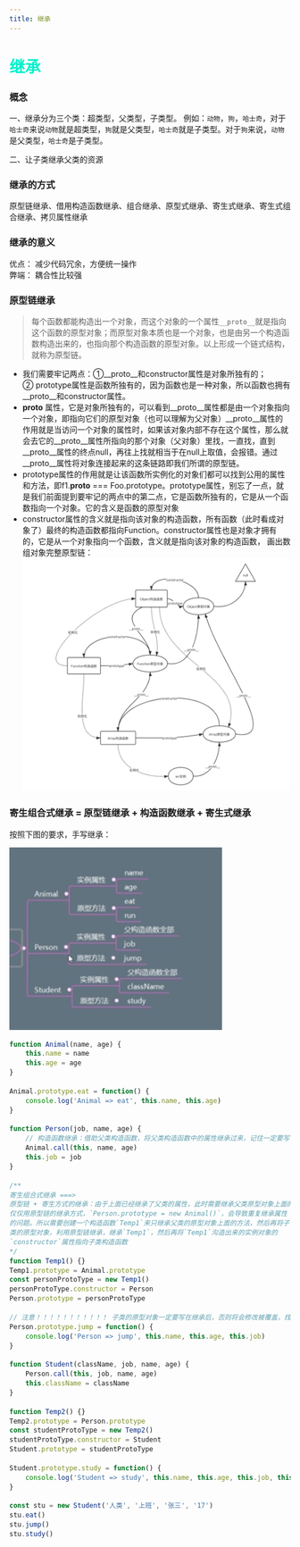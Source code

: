```yaml
---
title: 继承
---
```


# <font color="#00F0CD">继承</font>    

### 概念
一、继承分为三个类：超类型，父类型，子类型。 
例如：`动物`，`狗`，`哈士奇`，对于`哈士奇`来说`动物`就是超类型，`狗`就是父类型，`哈士奇`就是子类型。对于`狗`来说，`动物`是父类型，`哈士奇`是子类型。  

二、让子类继承父类的资源  

### 继承的方式  
原型链继承、借用构造函数继承、组合继承、原型式继承、寄生式继承、寄生式组合继承、拷贝属性继承  

### 继承的意义  
优点： 减少代码冗余，方便统一操作  
弊端： 耦合性比较强  

### 原型链继承  
> 每个函数都能构造出一个对象，而这个对象的一个属性`__proto__`就是指向这个函数的原型对象；而原型对象本质也是一个对象，也是由另一个构造函数构造出来的，也指向那个构造函数的原型对象。以上形成一个链式结构，就称为原型链。  

* 我们需要牢记两点：①__proto__和constructor属性是对象所独有的；② prototype属性是函数所独有的，因为函数也是一种对象，所以函数也拥有__proto__和constructor属性。 
* __proto__ 属性，它是对象所独有的，可以看到__proto__属性都是由一个对象指向一个对象，即指向它们的原型对象（也可以理解为父对象）__proto__属性的作用就是当访问一个对象的属性时，如果该对象内部不存在这个属性，那么就会去它的__proto__属性所指向的那个对象（父对象）里找，一直找，直到__proto__属性的终点null，再往上找就相当于在null上取值，会报错。通过__proto__属性将对象连接起来的这条链路即我们所谓的原型链。 
* prototype属性的作用就是让该函数所实例化的对象们都可以找到公用的属性和方法，即f1.__proto__ === Foo.prototype。prototype属性，别忘了一点，就是我们前面提到要牢记的两点中的第二点，它是函数所独有的，它是从一个函数指向一个对象。它的含义是函数的原型对象
* constructor属性的含义就是指向该对象的构造函数，所有函数（此时看成对象了）最终的构造函数都指向Function。constructor属性也是对象才拥有的，它是从一个对象指向一个函数，含义就是指向该对象的构造函数，
画出数组对象完整原型链：  
![ArrayPrototype](../.vuepress/public/imgs/ArrayPrototype.png) 

### 寄生组合式继承 = 原型链继承 + 构造函数继承 +  寄生式继承    

按照下图的要求，手写继承：  

![parasitic](../.vuepress/public/imgs/parasitic.jpg) 
```js
function Animal(name, age) {
    this.name = name
    this.age = age
}

Animal.prototype.eat = function() {
    console.log('Animal => eat', this.name, this.age)
}

function Person(job, name, age) {
    // 构造函数继承：借助父类构造函数，将父类构造函数中的属性继承过来，记住一定要写在最上面，否则下方的子类属性`job`，将会在修改时被覆盖
    Animal.call(this, name, age)
    this.job = job
}

/** 
寄生组合式继承 ===>
原型链 + 寄生方式的继承：由于上面已经继承了父类的属性，此时需要继承父类原型对象上面的方法，
仅仅用原型链的继承方式，`Person.prototype = new Animal()`，会导致重复继承属性
的问题。所以需要创建一个构造函数`Temp1`来只继承父类的原型对象上面的方法，然后再将子
类的原型对象，利用原型链继承，继承`Temp1`，然后再将`Temp1`沟造出来的实例对象的
`constructor`属性指向子类构造函数
*/
function Temp1() {}
Temp1.prototype = Animal.prototype  
const personProtoType = new Temp1()
personProtoType.constructor = Person
Person.prototype = personProtoType

// 注意！！！！！！！！！！！ 子类的原型对象一定要写在继承后，否则将会修改被覆盖，找不到此方法
Person.prototype.jump = function() {
    console.log('Person => jump', this.name, this.age, this.job)
}

function Student(className, job, name, age) {
    Person.call(this, job, name, age)
    this.className = className
}

function Temp2() {}
Temp2.prototype = Person.prototype  
const studentProtoType = new Temp2()
studentProtoType.constructor = Student 
Student.prototype = studentProtoType
    
Student.prototype.study = function() {
    console.log('Student => study', this.name, this.age, this.job, this.className)
}  

const stu = new Student('人类', '上班', '张三', '17')
stu.eat()
stu.jump()
stu.study()
```